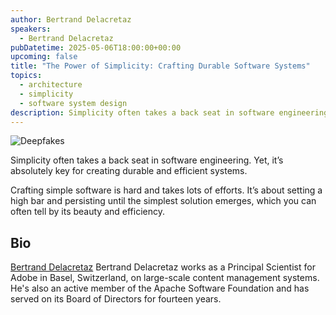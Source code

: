 ```yaml
---
author: Bertrand Delacretaz
speakers:
  - Bertrand Delacretaz
pubDatetime: 2025-05-06T18:00:00+00:00
upcoming: false
title: "The Power of Simplicity: Crafting Durable Software Systems"
topics:
  - architecture
  - simplicity
  - software system design
description: Simplicity often takes a back seat in software engineering. Yet, it’s absolutely key for creating durable and efficient systems.
---
```


![Deepfakes](@assets/images/simplicity.webp)

Simplicity often takes a back seat in software engineering. Yet, it’s absolutely key for creating durable and efficient systems.

Crafting simple software is hard and takes lots of efforts. It’s about setting a high bar and persisting until the simplest solution emerges, which you can often tell by its beauty and efficiency.

## Bio

[Bertrand Delacretaz](https://www.linkedin.com/in/bdelacretaz) Bertrand Delacretaz works as a Principal Scientist for Adobe in Basel, Switzerland, on large-scale content management systems. He's also an active member of the Apache Software Foundation and has served on its Board of Directors for fourteen years.
